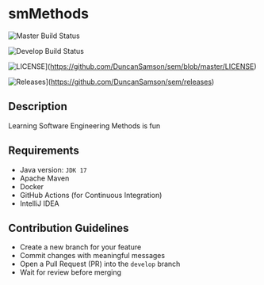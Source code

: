 # smMethods

![Master Build Status](https://github.com/DuncanSamson/sem/actions/workflows/main.yml/badge.svg?branch=master)

![Develop Build Status](https://img.shields.io/github/actions/workflow/status/DuncanSamson/sem/main.yml?branch=develop&style=flat-square)

![LICENSE](https://img.shields.io/github/license/DuncanSamson/sem.svg?style=flat-square)](https://github.com/DuncanSamson/sem/blob/master/LICENSE)

![Releases](https://img.shields.io/github/release/DuncanSamson/sem/all.svg?style=flat-square)](https://github.com/DuncanSamson/sem/releases)

## Description
Learning Software Engineering Methods is fun

## Requirements
- Java version: `JDK 17`
- Apache Maven
- Docker
- GitHub Actions (for Continuous Integration)
- IntelliJ IDEA

## Contribution Guidelines
- Create a new branch for your feature
- Commit changes with meaningful messages
- Open a Pull Request (PR) into the `develop` branch
- Wait for review before merging